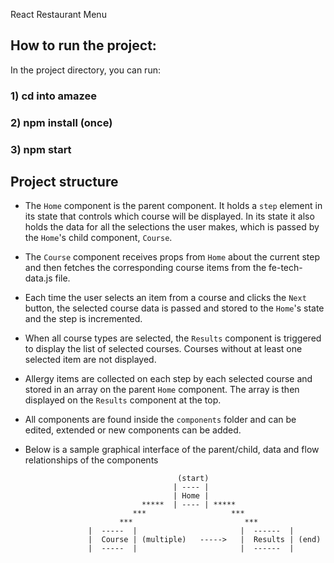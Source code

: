 React Restaurant Menu

## How to run the project:

In the project directory, you can run:

### 1) cd into amazee
### 2) npm install (once)
### 3) npm start

## Project structure

- The `Home` component is the parent component. It holds a `step` element in its state that controls which course will be displayed. In its state it also holds the data for all the selections the user makes, which is passed by the `Home`'s child component, `Course`. 
- The `Course` component receives props from `Home` about the current step and then fetches the corresponding course items from the fe-tech-data.js file. 
- Each time the user selects an item from a course and clicks the `Next` button, the selected course data is passed and stored to the `Home`'s state and the step is incremented.
-  When all course types are selected, the `Results` component is triggered to display the list of selected courses. Courses without at least one selected item are not displayed. 
- Allergy items are collected on each step by each selected course and stored in an array on the parent `Home` component. The array is then displayed on the `Results` component at the top. 
- All components are found inside the `components` folder and can be edited, extended or new components can be added.
- Below is a sample graphical interface of the parent/child, data and flow relationships of the components

                                        (start)
                                       | ---- |
                                       | Home |
                                *****  | ---- | *****
                              ***                   ***
                           ***                         ***
                    |  -----  |                       |  ------  | 
                    |  Course | (multiple)   ----->   |  Results | (end)
                    |  -----  |                       |  ------  | 

